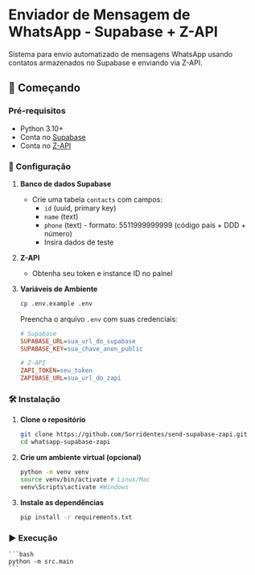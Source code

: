 # Enviador de Mensagem de WhatsApp - Supabase + Z-API

Sistema para envio automatizado de mensagens WhatsApp usando contatos armazenados no Supabase e enviando via Z-API.

## 🚀 Começando

### Pré-requisitos

- Python 3.10+
- Conta no [Supabase](https://supabase.com/)
- Conta no [Z-API](https://z-api.io/)

### 🔧 Configuração

1. **Banco de dados Supabase**
    - Crie uma tabela `contacts` com campos:
        - `id` (uuid, primary key)
        - `name` (text)
        - `phone` (text) - formato: 5511999999999 (código país + DDD + número)
        - Insira dados de teste

2. **Z-API**
    - Obtenha seu token e instance ID no painel

3. **Variáveis de Ambiente**
    ```bash
    cp .env.example .env
    ```
    Preencha o arquivo `.env` com suas credenciais: 
    ```ini
    # Supabase
    SUPABASE_URL=sua_url_do_supabase
    SUPABASE_KEY=sua_chave_anon_public
    
    # Z-API
    ZAPI_TOKEN=seu_token
    ZAPIBASE_URL=sua_url_do_zapi
    ```
### 🛠️ Instalação

1. **Clone o repositório**
    ```bash
    git clone https://github.com/Sorridentes/send-supabase-zapi.git
    cd whatsapp-supabase-zapi
    ```

2. **Crie um ambiente virtual (opcional)**
    ```bash
    python -m venv venv
    source venv/bin/activate # Linux/Mac
    venv\Scripts\activate #Windows
    ```

3. **Instale as dependências**
    ```bash
    pip install -r requirements.txt
    ```
### ▶️ Execução
    ```bash
    python -m src.main
    ```

